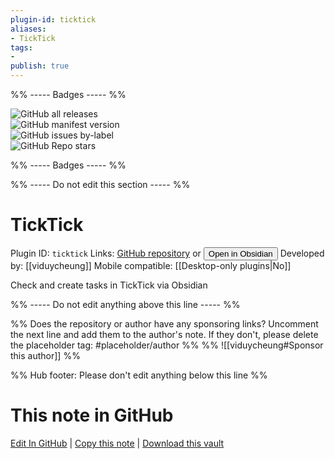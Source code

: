 ```yaml
---
plugin-id: ticktick
aliases:
- TickTick
tags: 
- 
publish: true
---
```


%% ----- Badges ----- %%

![GitHub all releases](https://img.shields.io/github/downloads/viduycheung/ticktick-obsidian/total?color=573E7A&logo=github&style=for-the-badge)   
![GitHub manifest version](https://img.shields.io/github/manifest-json/v/viduycheung/ticktick-obsidian?color=573E7A&logo=github&style=for-the-badge)   
![GitHub issues by-label](https://img.shields.io/github/issues/viduycheung/ticktick-obsidian/help%20wanted?color=573E7A&logo=github&style=for-the-badge)   
![GitHub Repo stars](https://img.shields.io/github/stars/viduycheung/ticktick-obsidian?color=573E7A&logo=github&style=for-the-badge)

%% ----- Badges ----- %%

%% ----- Do not edit this section ----- %%

# TickTick

Plugin ID: `ticktick`
Links: [GitHub repository](https://github.com/viduycheung/ticktick-obsidian) or [<button id=HH>Open in Obsidian</button>](obsidian://show-plugin?id=ticktick)
Developed by: [[viduycheung]]
Mobile compatible: [[Desktop-only plugins|No]]

Check and create tasks in TickTick via Obsidian

%% ----- Do not edit anything above this line ----- %% 

%% Does the repository or author have any sponsoring links? Uncomment the next line and add them to the author's note. If they don't, please delete the placeholder tag: #placeholder/author %%
%% ![[viduycheung#Sponsor this author]] %%

%% Hub footer: Please don't edit anything below this line %%

# This note in GitHub

<span class="git-footer">[Edit In GitHub](https://github.dev/obsidian-community/obsidian-hub/blob/main/02%20-%20Community%20Expansions/02.05%20All%20Community%20Expansions/Plugins/ticktick.md "git-hub-edit-note") | [Copy this note](https://raw.githubusercontent.com/obsidian-community/obsidian-hub/main/02%20-%20Community%20Expansions/02.05%20All%20Community%20Expansions/Plugins/ticktick.md "git-hub-copy-note") | [Download this vault](https://github.com/obsidian-community/obsidian-hub/archive/refs/heads/main.zip "git-hub-download-vault") </span>
